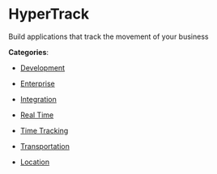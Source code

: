 # HyperTrack


Build applications that track the movement of your business



**Categories**:

- [Development](https://github.com/apis-list/apis-list#development)

- [Enterprise](https://github.com/apis-list/apis-list#enterprise)

- [Integration](https://github.com/apis-list/apis-list#integration)

- [Real Time](https://github.com/apis-list/apis-list#real-time)

- [Time Tracking](https://github.com/apis-list/apis-list#time-tracking)

- [Transportation](https://github.com/apis-list/apis-list#transportation)

- [Location](https://github.com/apis-list/apis-list#location)



